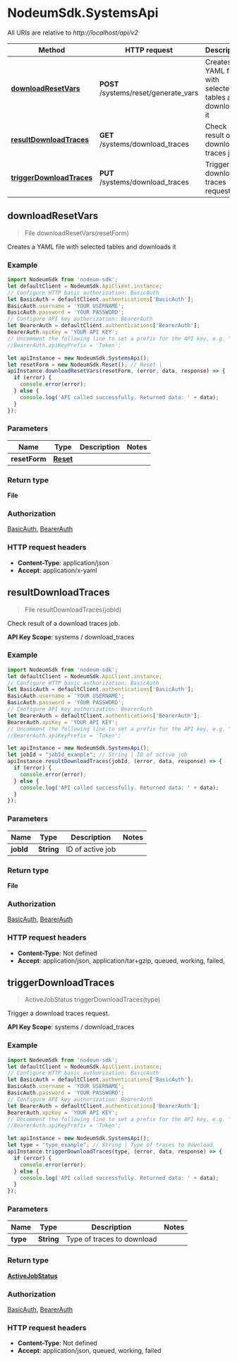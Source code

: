 # NodeumSdk.SystemsApi

All URIs are relative to *http://localhost/api/v2*

Method | HTTP request | Description
------------- | ------------- | -------------
[**downloadResetVars**](SystemsApi.md#downloadResetVars) | **POST** /systems/reset/generate_vars | Creates a YAML file with selected tables and downloads it
[**resultDownloadTraces**](SystemsApi.md#resultDownloadTraces) | **GET** /systems/download_traces | Check result of a download traces job.
[**triggerDownloadTraces**](SystemsApi.md#triggerDownloadTraces) | **PUT** /systems/download_traces | Trigger a download traces request.



## downloadResetVars

> File downloadResetVars(resetForm)

Creates a YAML file with selected tables and downloads it

### Example

```javascript
import NodeumSdk from 'nodeum-sdk';
let defaultClient = NodeumSdk.ApiClient.instance;
// Configure HTTP basic authorization: BasicAuth
let BasicAuth = defaultClient.authentications['BasicAuth'];
BasicAuth.username = 'YOUR USERNAME';
BasicAuth.password = 'YOUR PASSWORD';
// Configure API key authorization: BearerAuth
let BearerAuth = defaultClient.authentications['BearerAuth'];
BearerAuth.apiKey = 'YOUR API KEY';
// Uncomment the following line to set a prefix for the API key, e.g. "Token" (defaults to null)
//BearerAuth.apiKeyPrefix = 'Token';

let apiInstance = new NodeumSdk.SystemsApi();
let resetForm = new NodeumSdk.Reset(); // Reset | 
apiInstance.downloadResetVars(resetForm, (error, data, response) => {
  if (error) {
    console.error(error);
  } else {
    console.log('API called successfully. Returned data: ' + data);
  }
});
```

### Parameters


Name | Type | Description  | Notes
------------- | ------------- | ------------- | -------------
 **resetForm** | [**Reset**](Reset.md)|  | 

### Return type

**File**

### Authorization

[BasicAuth](../README.md#BasicAuth), [BearerAuth](../README.md#BearerAuth)

### HTTP request headers

- **Content-Type**: application/json
- **Accept**: application/x-yaml


## resultDownloadTraces

> File resultDownloadTraces(jobId)

Check result of a download traces job.

**API Key Scope**: systems / download_traces

### Example

```javascript
import NodeumSdk from 'nodeum-sdk';
let defaultClient = NodeumSdk.ApiClient.instance;
// Configure HTTP basic authorization: BasicAuth
let BasicAuth = defaultClient.authentications['BasicAuth'];
BasicAuth.username = 'YOUR USERNAME';
BasicAuth.password = 'YOUR PASSWORD';
// Configure API key authorization: BearerAuth
let BearerAuth = defaultClient.authentications['BearerAuth'];
BearerAuth.apiKey = 'YOUR API KEY';
// Uncomment the following line to set a prefix for the API key, e.g. "Token" (defaults to null)
//BearerAuth.apiKeyPrefix = 'Token';

let apiInstance = new NodeumSdk.SystemsApi();
let jobId = "jobId_example"; // String | ID of active job
apiInstance.resultDownloadTraces(jobId, (error, data, response) => {
  if (error) {
    console.error(error);
  } else {
    console.log('API called successfully. Returned data: ' + data);
  }
});
```

### Parameters


Name | Type | Description  | Notes
------------- | ------------- | ------------- | -------------
 **jobId** | **String**| ID of active job | 

### Return type

**File**

### Authorization

[BasicAuth](../README.md#BasicAuth), [BearerAuth](../README.md#BearerAuth)

### HTTP request headers

- **Content-Type**: Not defined
- **Accept**: application/json, application/tar+gzip, queued, working, failed, 


## triggerDownloadTraces

> ActiveJobStatus triggerDownloadTraces(type)

Trigger a download traces request.

**API Key Scope**: systems / download_traces

### Example

```javascript
import NodeumSdk from 'nodeum-sdk';
let defaultClient = NodeumSdk.ApiClient.instance;
// Configure HTTP basic authorization: BasicAuth
let BasicAuth = defaultClient.authentications['BasicAuth'];
BasicAuth.username = 'YOUR USERNAME';
BasicAuth.password = 'YOUR PASSWORD';
// Configure API key authorization: BearerAuth
let BearerAuth = defaultClient.authentications['BearerAuth'];
BearerAuth.apiKey = 'YOUR API KEY';
// Uncomment the following line to set a prefix for the API key, e.g. "Token" (defaults to null)
//BearerAuth.apiKeyPrefix = 'Token';

let apiInstance = new NodeumSdk.SystemsApi();
let type = "type_example"; // String | Type of traces to download
apiInstance.triggerDownloadTraces(type, (error, data, response) => {
  if (error) {
    console.error(error);
  } else {
    console.log('API called successfully. Returned data: ' + data);
  }
});
```

### Parameters


Name | Type | Description  | Notes
------------- | ------------- | ------------- | -------------
 **type** | **String**| Type of traces to download | 

### Return type

[**ActiveJobStatus**](ActiveJobStatus.md)

### Authorization

[BasicAuth](../README.md#BasicAuth), [BearerAuth](../README.md#BearerAuth)

### HTTP request headers

- **Content-Type**: Not defined
- **Accept**: application/json, queued, working, failed


